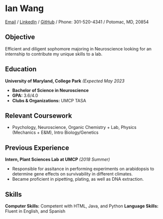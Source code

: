 # Ian Wang



[Email](mailto:ianwangkls@gmail.com) / [LinkedIn](https://www.linkedin.com/in/ianwwang/) / [GitHub](https://github.com/bunnian/) / Phone: 301-520-4341 / Potomac, MD, 20854 

## Objective

Efficient and diligent sophomore majoring in Neuroscience looking for an internship to contribute my unique skills to a lab. 

## Education

**University of Maryland, College Park** _(Expected May 2023_ <br>
 - **Bachelor of Science in Neuroscience**
 - **GPA:** 3.6/4.0
 - **Clubs & Organizations:** UMCP TASA 

## Relevant Coursework

 - Psychology, Neuroscience, Organic Chemistry + Lab, Physics (Mechanics + E&M), Intro Biology/Genetics
 
## Previous Experience

**Intern, Plant Sciences Lab at UMCP** _(2018 Summer)_ <br>
 - Responsible for assitance in performing experiments on arabidopsis to determine gene effects on survivability in different climates.
 - Became proficient in pipetting, plating, as well as DNA extraction.
 
## Skills

**Computer Skills:** Competent with HTML, Java, and Python
**Language Skills:** Fluent in English, and Spanish

